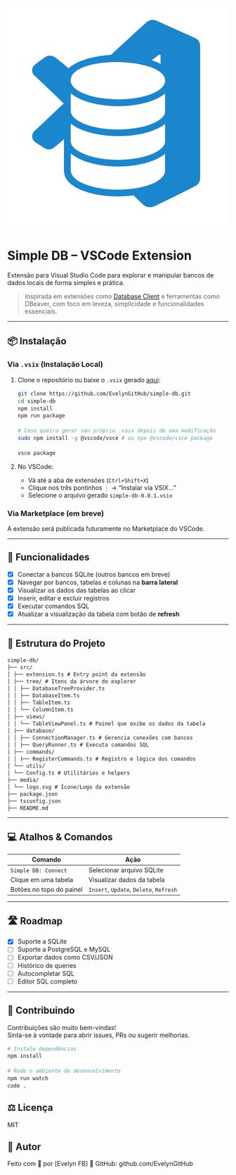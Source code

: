 # ![Simple DB Logo](./media/logo.png)  
# Simple DB – VSCode Extension

Extensão para Visual Studio Code para explorar e manipular bancos de dados locais de forma simples e prática.

> Inspirada em extensões como [Database Client](https://marketplace.visualstudio.com/items?itemName=cweijan.vscode-database-client2) e ferramentas como DBeaver, com foco em leveza, simplicidade e funcionalidades essenciais.

---

## 📦 Instalação

### Via `.vsix` (Instalação Local)

1. Clone o repositório ou baixe o `.vsix` gerado [aqui](./):
    ```bash
    git clone https://github.com/EvelynGitHub/simple-db.git
    cd simple-db
    npm install
    npm run package

    # Caso queira gerar seu próprio .vsix depois de uma modificação
    sudo npm install -g @vscode/vsce # ou npx @vscode/vsce package

    vsce package
    
    ``` 

2. No VSCode:
    - Vá até a aba de extensões (`Ctrl+Shift+X`)
    - Clique nos três pontinhos `⋮` → “Instalar via VSIX…”
    - Selecione o arquivo gerado `simple-db-0.0.1.vsix`


### Via Marketplace (em breve)
A extensão será publicada futuramente no Marketplace do VSCode.

---

## 🚀 Funcionalidades

- [x] Conectar a bancos SQLite (outros bancos em breve)
- [x] Navegar por bancos, tabelas e colunas na **barra lateral**
- [x] Visualizar os dados das tabelas ao clicar
- [x] Inserir, editar e excluir registros
- [x] Executar comandos SQL
- [x] Atualizar a visualização da tabela com botão de **refresh**

---

## 📂 Estrutura do Projeto
```
simple-db/ 
├── src/ 
│ ├── extension.ts # Entry point da extensão 
│ ├── tree/ # Itens da árvore do explorer 
│ │ ├── DatabaseTreeProvider.ts 
│ │ ├── DatabaseItem.ts 
│ │ ├── TableItem.ts 
│ │ └── ColumnItem.ts 
│ ├── views/ 
│ │ └── TableViewPanel.ts # Painel que exibe os dados da tabela 
│ ├── database/ 
│ │ ├── ConnectionManager.ts # Gerencia conexões com bancos 
│ │ ├── QueryRunner.ts # Executa comandos SQL 
│ ├── commands/ 
│ │ ├── RegisterCommands.ts # Registro e lógica dos comandos 
│ └── utils/ 
│ └── Config.ts # Utilitários e helpers 
├── media/ 
│ └── logo.svg # Ícone/Logo da extensão 
├── package.json 
├── tsconfig.json 
├── README.md
```


---

## 💻 Atalhos & Comandos

| Comando                     | Ação                                |
|----------------------------|-------------------------------------|
| `Simple DB: Connect`       | Selecionar arquivo SQLite           |
| Clique em uma tabela       | Visualizar dados da tabela          |
| Botões no topo do painel   | `Insert`, `Update`, `Delete`, `Refresh` |

---

## 🛣️ Roadmap

- [x] Suporte a SQLite
- [ ] Suporte a PostgreSQL e MySQL
- [ ] Exportar dados como CSV/JSON
- [ ] Histórico de queries
- [ ] Autocompletar SQL
- [ ] Editor SQL completo

---

## 🤝 Contribuindo

Contribuições são muito bem-vindas!  
Sinta-se à vontade para abrir issues, PRs ou sugerir melhorias.

```bash
# Instale dependências
npm install

# Rode o ambiente de desenvolvimento
npm run watch
code .
```


## ⚖️ Licença
MIT

## 📌 Autor
Feito com 💙 por [Evelyn FB]
🔗 GitHub: github.com/EvelynGitHub